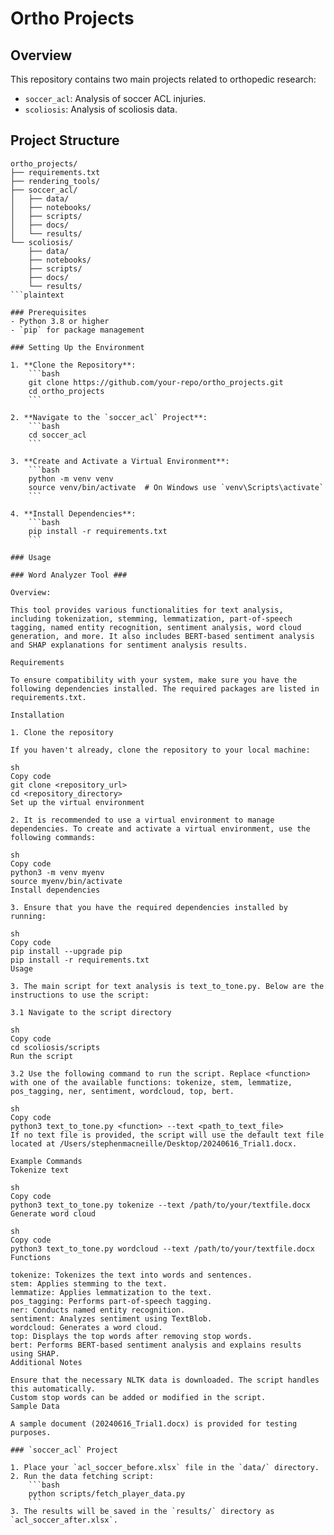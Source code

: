 # Ortho Projects

## Overview
This repository contains two main projects related to orthopedic research:
- `soccer_acl`: Analysis of soccer ACL injuries.
- `scoliosis`: Analysis of scoliosis data.

## Project Structure

```plaintext
ortho_projects/
├── requirements.txt
├── rendering_tools/
├── soccer_acl/
│   ├── data/
│   ├── notebooks/
│   ├── scripts/
│   ├── docs/
│   └── results/
└── scoliosis/
    ├── data/
    ├── notebooks/
    ├── scripts/
    ├── docs/
    └── results/
```plaintext

### Prerequisites
- Python 3.8 or higher
- `pip` for package management

### Setting Up the Environment

1. **Clone the Repository**:
    ```bash
    git clone https://github.com/your-repo/ortho_projects.git
    cd ortho_projects
    ```

2. **Navigate to the `soccer_acl` Project**:
    ```bash
    cd soccer_acl
    ```

3. **Create and Activate a Virtual Environment**:
    ```bash
    python -m venv venv
    source venv/bin/activate  # On Windows use `venv\Scripts\activate`
    ```

4. **Install Dependencies**:
    ```bash
    pip install -r requirements.txt
    ```

### Usage

### Word Analyzer Tool ###

Overview:

This tool provides various functionalities for text analysis, including tokenization, stemming, lemmatization, part-of-speech tagging, named entity recognition, sentiment analysis, word cloud generation, and more. It also includes BERT-based sentiment analysis and SHAP explanations for sentiment analysis results.

Requirements

To ensure compatibility with your system, make sure you have the following dependencies installed. The required packages are listed in requirements.txt.

Installation

1. Clone the repository

If you haven't already, clone the repository to your local machine:

sh
Copy code
git clone <repository_url>
cd <repository_directory>
Set up the virtual environment

2. It is recommended to use a virtual environment to manage dependencies. To create and activate a virtual environment, use the following commands:

sh
Copy code
python3 -m venv myenv
source myenv/bin/activate
Install dependencies

3. Ensure that you have the required dependencies installed by running:

sh
Copy code
pip install --upgrade pip
pip install -r requirements.txt
Usage

3. The main script for text analysis is text_to_tone.py. Below are the instructions to use the script:

3.1 Navigate to the script directory

sh
Copy code
cd scoliosis/scripts
Run the script

3.2 Use the following command to run the script. Replace <function> with one of the available functions: tokenize, stem, lemmatize, pos_tagging, ner, sentiment, wordcloud, top, bert.

sh
Copy code
python3 text_to_tone.py <function> --text <path_to_text_file>
If no text file is provided, the script will use the default text file located at /Users/stephenmacneille/Desktop/20240616_Trial1.docx.

Example Commands
Tokenize text

sh
Copy code
python3 text_to_tone.py tokenize --text /path/to/your/textfile.docx
Generate word cloud

sh
Copy code
python3 text_to_tone.py wordcloud --text /path/to/your/textfile.docx
Functions

tokenize: Tokenizes the text into words and sentences.
stem: Applies stemming to the text.
lemmatize: Applies lemmatization to the text.
pos_tagging: Performs part-of-speech tagging.
ner: Conducts named entity recognition.
sentiment: Analyzes sentiment using TextBlob.
wordcloud: Generates a word cloud.
top: Displays the top words after removing stop words.
bert: Performs BERT-based sentiment analysis and explains results using SHAP.
Additional Notes

Ensure that the necessary NLTK data is downloaded. The script handles this automatically.
Custom stop words can be added or modified in the script.
Sample Data

A sample document (20240616_Trial1.docx) is provided for testing purposes.

### `soccer_acl` Project

1. Place your `acl_soccer_before.xlsx` file in the `data/` directory.
2. Run the data fetching script:
    ```bash
    python scripts/fetch_player_data.py
    ```
3. The results will be saved in the `results/` directory as `acl_soccer_after.xlsx`.